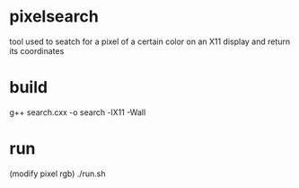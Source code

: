 # pixelsearch
tool used to seatch for a pixel of a certain color on an X11 display and return its coordinates

# build
g++ search.cxx -o search -lX11 -Wall

# run
(modify pixel rgb)
./run.sh
